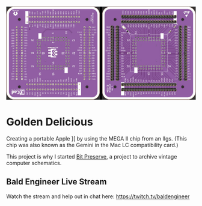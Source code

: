 ![render of pcbs side-by-side](images/megaII-breakout-rev1-render.jpg)
# Golden Delicious

Creating a portable Apple ][ by using the MEGA II chip from an IIgs. (This chip was also known as the Gemini in the Mac LC compatibility card.)

This project is why I started [Bit Preserve](https://github.com/baldengineer/bit-preserve), a project to archive vintage computer schematics.

## Bald Engineer Live Stream
Watch the stream and help out in chat here:
https://twitch.tv/baldengineer